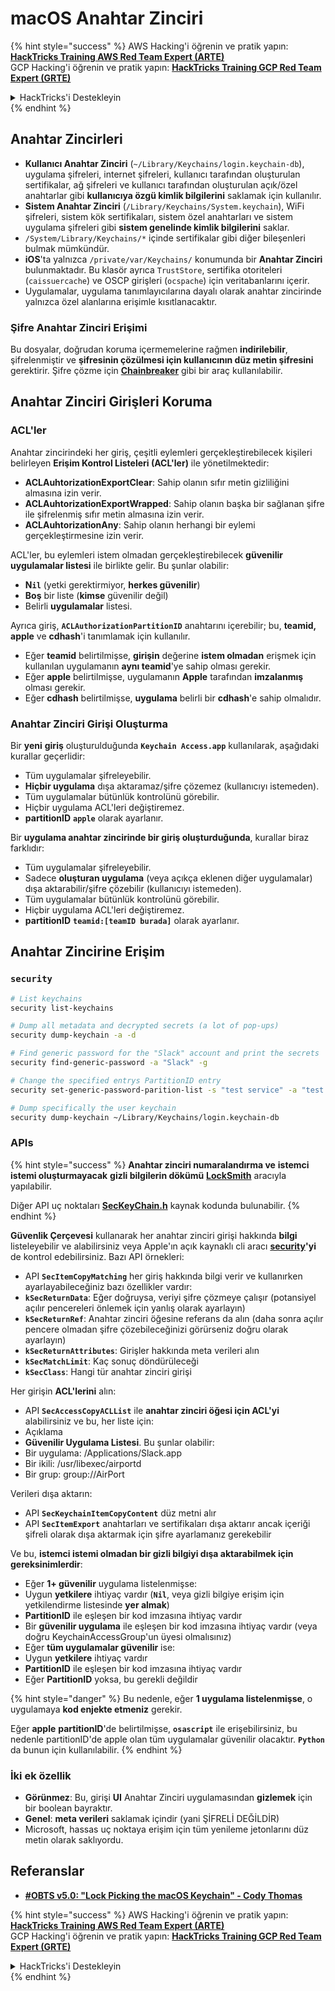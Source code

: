 # macOS Anahtar Zinciri

{% hint style="success" %}
AWS Hacking'i öğrenin ve pratik yapın:<img src="../../.gitbook/assets/arte.png" alt="" data-size="line">[**HackTricks Training AWS Red Team Expert (ARTE)**](https://training.hacktricks.xyz/courses/arte)<img src="../../.gitbook/assets/arte.png" alt="" data-size="line">\
GCP Hacking'i öğrenin ve pratik yapın: <img src="../../.gitbook/assets/grte.png" alt="" data-size="line">[**HackTricks Training GCP Red Team Expert (GRTE)**<img src="../../.gitbook/assets/grte.png" alt="" data-size="line">](https://training.hacktricks.xyz/courses/grte)

<details>

<summary>HackTricks'i Destekleyin</summary>

* [**abonelik planlarını**](https://github.com/sponsors/carlospolop) kontrol edin!
* **Bize katılın** 💬 [**Discord grubuna**](https://discord.gg/hRep4RUj7f) veya [**telegram grubuna**](https://t.me/peass) veya **bizi** **Twitter'da** 🐦 [**@hacktricks\_live**](https://twitter.com/hacktricks\_live)** takip edin.**
* Hacking ipuçlarını paylaşmak için [**HackTricks**](https://github.com/carlospolop/hacktricks) ve [**HackTricks Cloud**](https://github.com/carlospolop/hacktricks-cloud) github reposuna PR gönderin.

</details>
{% endhint %}

## Anahtar Zincirleri

* **Kullanıcı Anahtar Zinciri** (`~/Library/Keychains/login.keychain-db`), uygulama şifreleri, internet şifreleri, kullanıcı tarafından oluşturulan sertifikalar, ağ şifreleri ve kullanıcı tarafından oluşturulan açık/özel anahtarlar gibi **kullanıcıya özgü kimlik bilgilerini** saklamak için kullanılır.
* **Sistem Anahtar Zinciri** (`/Library/Keychains/System.keychain`), WiFi şifreleri, sistem kök sertifikaları, sistem özel anahtarları ve sistem uygulama şifreleri gibi **sistem genelinde kimlik bilgilerini** saklar.
* `/System/Library/Keychains/*` içinde sertifikalar gibi diğer bileşenleri bulmak mümkündür.
* **iOS**'ta yalnızca `/private/var/Keychains/` konumunda bir **Anahtar Zinciri** bulunmaktadır. Bu klasör ayrıca `TrustStore`, sertifika otoriteleri (`caissuercache`) ve OSCP girişleri (`ocspache`) için veritabanlarını içerir.
* Uygulamalar, uygulama tanımlayıcılarına dayalı olarak anahtar zincirinde yalnızca özel alanlarına erişimle kısıtlanacaktır.

### Şifre Anahtar Zinciri Erişimi

Bu dosyalar, doğrudan koruma içermemelerine rağmen **indirilebilir**, şifrelenmiştir ve **şifresinin çözülmesi için kullanıcının düz metin şifresini** gerektirir. Şifre çözme için [**Chainbreaker**](https://github.com/n0fate/chainbreaker) gibi bir araç kullanılabilir.

## Anahtar Zinciri Girişleri Koruma

### ACL'ler

Anahtar zincirindeki her giriş, çeşitli eylemleri gerçekleştirebilecek kişileri belirleyen **Erişim Kontrol Listeleri (ACL'ler)** ile yönetilmektedir:

* **ACLAuhtorizationExportClear**: Sahip olanın sıfır metin gizliliğini almasına izin verir.
* **ACLAuhtorizationExportWrapped**: Sahip olanın başka bir sağlanan şifre ile şifrelenmiş sıfır metin almasına izin verir.
* **ACLAuhtorizationAny**: Sahip olanın herhangi bir eylemi gerçekleştirmesine izin verir.

ACL'ler, bu eylemleri istem olmadan gerçekleştirebilecek **güvenilir uygulamalar listesi** ile birlikte gelir. Bu şunlar olabilir:

* **N`il`** (yetki gerektirmiyor, **herkes güvenilir**)
* **Boş** bir liste (**kimse** güvenilir değil)
* Belirli **uygulamalar** listesi.

Ayrıca giriş, **`ACLAuthorizationPartitionID`** anahtarını içerebilir; bu, **teamid, apple** ve **cdhash**'i tanımlamak için kullanılır.

* Eğer **teamid** belirtilmişse, **girişin** değerine **istem olmadan** erişmek için kullanılan uygulamanın **aynı teamid**'ye sahip olması gerekir.
* Eğer **apple** belirtilmişse, uygulamanın **Apple** tarafından **imzalanmış** olması gerekir.
* Eğer **cdhash** belirtilmişse, **uygulama** belirli bir **cdhash**'e sahip olmalıdır.

### Anahtar Zinciri Girişi Oluşturma

Bir **yeni** **giriş** oluşturulduğunda **`Keychain Access.app`** kullanılarak, aşağıdaki kurallar geçerlidir:

* Tüm uygulamalar şifreleyebilir.
* **Hiçbir uygulama** dışa aktaramaz/şifre çözemez (kullanıcıyı istemeden).
* Tüm uygulamalar bütünlük kontrolünü görebilir.
* Hiçbir uygulama ACL'leri değiştiremez.
* **partitionID** **`apple`** olarak ayarlanır.

Bir **uygulama anahtar zincirinde bir giriş oluşturduğunda**, kurallar biraz farklıdır:

* Tüm uygulamalar şifreleyebilir.
* Sadece **oluşturan uygulama** (veya açıkça eklenen diğer uygulamalar) dışa aktarabilir/şifre çözebilir (kullanıcıyı istemeden).
* Tüm uygulamalar bütünlük kontrolünü görebilir.
* Hiçbir uygulama ACL'leri değiştiremez.
* **partitionID** **`teamid:[teamID burada]`** olarak ayarlanır.

## Anahtar Zincirine Erişim

### `security`
```bash
# List keychains
security list-keychains

# Dump all metadata and decrypted secrets (a lot of pop-ups)
security dump-keychain -a -d

# Find generic password for the "Slack" account and print the secrets
security find-generic-password -a "Slack" -g

# Change the specified entrys PartitionID entry
security set-generic-password-parition-list -s "test service" -a "test acount" -S

# Dump specifically the user keychain
security dump-keychain ~/Library/Keychains/login.keychain-db
```
### APIs

{% hint style="success" %}
**Anahtar zinciri numaralandırma ve** **istemci istemi oluşturmayacak** **gizli bilgilerin dökümü** [**LockSmith**](https://github.com/its-a-feature/LockSmith) aracıyla yapılabilir.

Diğer API uç noktaları [**SecKeyChain.h**](https://opensource.apple.com/source/libsecurity\_keychain/libsecurity\_keychain-55017/lib/SecKeychain.h.auto.html) kaynak kodunda bulunabilir.
{% endhint %}

**Güvenlik Çerçevesi** kullanarak her anahtar zinciri girişi hakkında **bilgi** listeleyebilir ve alabilirsiniz veya Apple'ın açık kaynaklı cli aracı [**security**](https://opensource.apple.com/source/Security/Security-59306.61.1/SecurityTool/macOS/security.c.auto.html)**'yi** de kontrol edebilirsiniz. Bazı API örnekleri:

* API **`SecItemCopyMatching`** her giriş hakkında bilgi verir ve kullanırken ayarlayabileceğiniz bazı özellikler vardır:
* **`kSecReturnData`**: Eğer doğruysa, veriyi şifre çözmeye çalışır (potansiyel açılır pencereleri önlemek için yanlış olarak ayarlayın)
* **`kSecReturnRef`**: Anahtar zinciri öğesine referans da alın (daha sonra açılır pencere olmadan şifre çözebileceğinizi görürseniz doğru olarak ayarlayın)
* **`kSecReturnAttributes`**: Girişler hakkında meta verileri alın
* **`kSecMatchLimit`**: Kaç sonuç döndürüleceği
* **`kSecClass`**: Hangi tür anahtar zinciri girişi

Her girişin **ACL'lerini** alın:

* API **`SecAccessCopyACLList`** ile **anahtar zinciri öğesi için ACL'yi** alabilirsiniz ve bu, her liste için:
* Açıklama
* **Güvenilir Uygulama Listesi**. Bu şunlar olabilir:
* Bir uygulama: /Applications/Slack.app
* Bir ikili: /usr/libexec/airportd
* Bir grup: group://AirPort

Verileri dışa aktarın:

* API **`SecKeychainItemCopyContent`** düz metni alır
* API **`SecItemExport`** anahtarları ve sertifikaları dışa aktarır ancak içeriği şifreli olarak dışa aktarmak için şifre ayarlamanız gerekebilir

Ve bu, **istemci istemi olmadan bir gizli bilgiyi dışa aktarabilmek için** **gereksinimlerdir**:

* Eğer **1+ güvenilir** uygulama listelenmişse:
* Uygun **yetkilere** ihtiyaç vardır (**`Nil`**, veya gizli bilgiye erişim için yetkilendirme listesinde **yer almak**)
* **PartitionID** ile eşleşen bir kod imzasına ihtiyaç vardır
* Bir **güvenilir uygulama** ile eşleşen bir kod imzasına ihtiyaç vardır (veya doğru KeychainAccessGroup'un üyesi olmalısınız)
* Eğer **tüm uygulamalar güvenilir** ise:
* Uygun **yetkilere** ihtiyaç vardır
* **PartitionID** ile eşleşen bir kod imzasına ihtiyaç vardır
* Eğer **PartitionID** yoksa, bu gerekli değildir

{% hint style="danger" %}
Bu nedenle, eğer **1 uygulama listelenmişse**, o uygulamaya **kod enjekte etmeniz** gerekir.

Eğer **apple** **partitionID**'de belirtilmişse, **`osascript`** ile erişebilirsiniz, bu nedenle partitionID'de apple olan tüm uygulamalar güvenilir olacaktır. **`Python`** da bunun için kullanılabilir.
{% endhint %}

### İki ek özellik

* **Görünmez**: Bu, girişi **UI** Anahtar Zinciri uygulamasından **gizlemek** için bir boolean bayraktır.
* **Genel**: **meta verileri** saklamak içindir (yani ŞİFRELİ DEĞİLDİR)
* Microsoft, hassas uç noktaya erişim için tüm yenileme jetonlarını düz metin olarak saklıyordu.

## Referanslar

* [**#OBTS v5.0: "Lock Picking the macOS Keychain" - Cody Thomas**](https://www.youtube.com/watch?v=jKE1ZW33JpY)

{% hint style="success" %}
AWS Hacking'i öğrenin ve pratik yapın:<img src="../../.gitbook/assets/arte.png" alt="" data-size="line">[**HackTricks Training AWS Red Team Expert (ARTE)**](https://training.hacktricks.xyz/courses/arte)<img src="../../.gitbook/assets/arte.png" alt="" data-size="line">\
GCP Hacking'i öğrenin ve pratik yapın: <img src="../../.gitbook/assets/grte.png" alt="" data-size="line">[**HackTricks Training GCP Red Team Expert (GRTE)**<img src="../../.gitbook/assets/grte.png" alt="" data-size="line">](https://training.hacktricks.xyz/courses/grte)

<details>

<summary>HackTricks'i Destekleyin</summary>

* [**abonelik planlarını**](https://github.com/sponsors/carlospolop) kontrol edin!
* **💬 [**Discord grubuna**](https://discord.gg/hRep4RUj7f) veya [**telegram grubuna**](https://t.me/peass) katılın ya da **Twitter**'da **bizi takip edin** 🐦 [**@hacktricks\_live**](https://twitter.com/hacktricks\_live)**.**
* **Hacking ipuçlarını paylaşmak için** [**HackTricks**](https://github.com/carlospolop/hacktricks) ve [**HackTricks Cloud**](https://github.com/carlospolop/hacktricks-cloud) github reposuna PR gönderin.

</details>
{% endhint %}
